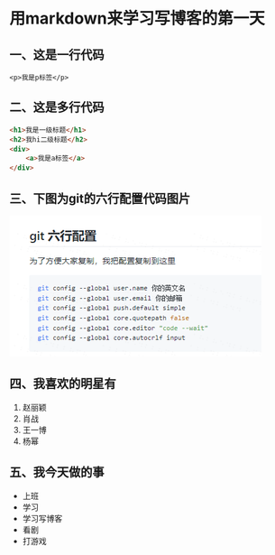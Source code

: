 # 用markdown来学习写博客的第一天
## 一、这是一行代码
    <p>我是p标签</p>
## 二、这是多行代码
~~~html
<h1>我是一级标题</h1>
<h2>我hi二级标题</h2>
<div>
    <a>我是a标签</a>
</div>
~~~
## 三、下图为git的六行配置代码图片

   ![节点](./1.jpg)
## 四、我喜欢的明星有
1. 赵丽颖
2. 肖战
3. 王一博
4. 杨幂
## 五、我今天做的事
- 上班
- 学习
- 学习写博客
- 看剧
- 打游戏